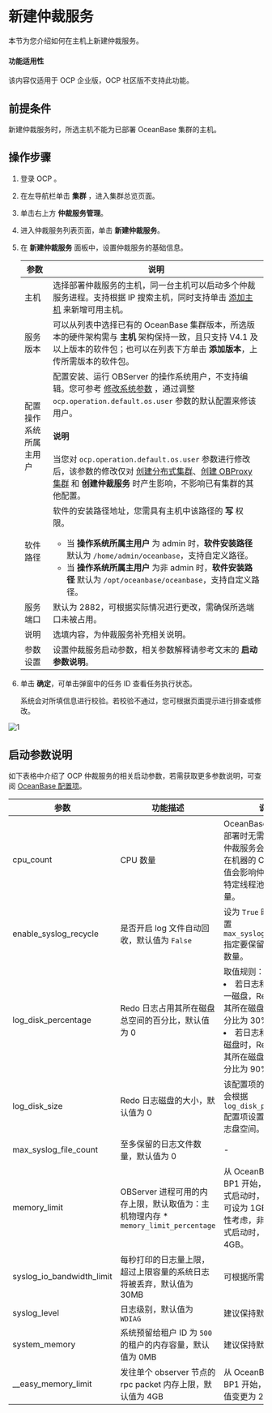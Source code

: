 # 新建仲裁服务

本节为您介绍如何在主机上新建仲裁服务。

<main id="notice" type='notice'>
<h4>功能适用性</h4>
<p>该内容仅适用于 OCP 企业版，OCP 社区版不支持此功能。</p>
</main>

## 前提条件

新建仲裁服务时，所选主机不能为已部署 OceanBase 集群的主机。

## 操作步骤

1. 登录 OCP 。

2. 在左导航栏单击 **集群** ，进入集群总览页面。

3. 单击右上方 **仲裁服务管理**。

4. 进入仲裁服务列表页面，单击 **新建仲裁服务**。

5. 在 **新建仲裁服务** 面板中，设置仲裁服务的基础信息。

    |  参数   |   说明   |
    |---------|----------|
    |主机   |  选择部署仲裁服务的主机，同一台主机可以启动多个仲裁服务进程。支持根据 IP 搜索主机，同时支持单击 [添加主机](../../850.host-features/200.add-a-host.md) 来新增可用主机。   |
    |服务版本   |  可以从列表中选择已有的 OceanBase 集群版本，所选版本的硬件架构需与 **主机** 架构保持一致，且只支持 V4.1 及以上版本的软件包；也可以在列表下方单击 **添加版本**，上传所需版本的软件包。  |
    |配置操作系统所属主用户|配置安装、运行 OBServer 的操作系统用户，不支持编辑。您可参考 [修改系统参数](../../1600.system-management-features/300.manage-system-parameter/200.modify-system-parameters.md) ，通过调整 `ocp.operation.default.os.user` 参数的默认配置来修该用户。<main id="notice" type='explain'><h4>说明</h4>当您对 <code>ocp.operation.default.os.user</code> 参数进行修改后，该参数的修改仅对 <a href="../200.create-a-cluster/100.create-a-distributed-cluster.md">创建分布式集群</a>、<a href="../../800.obproxy-functions/200.create-an-obproxy-cluster.md">创建 OBProxy 集群</a> 和 <b>创建仲裁服务</b> 时产生影响，不影响已有集群的其他配置。</li></ul></main>|
    |软件路径   |  软件的安装路径地址，您需具有主机中该路径的 **写** 权限。<ul><li> 当 **操作系统所属主用户** 为 admin 时，**软件安装路径** 默认为 `/home/admin/oceanbase`，支持自定义路径。</li><li>当 **操作系统所属主用户** 为非 admin 时，**软件安装路径** 默认为 `/opt/oceanbase/oceanbase`，支持自定义路径。</li></ul> |
    |服务端口   |  默认为 2882，可根据实际情况进行更改，需确保所选端口未被占用。   |
    |说明   |  选填内容，为仲裁服务补充相关说明。   |
    |参数设置   | 设置仲裁服务启动参数，相关参数解释请参考文末的 **启动参数说明**。   |

6. 单击 **确定**，可单击弹窗中的任务 ID 查看任务执行状态。

    系统会对所填信息进行校验。若校验不通过，您可根据页面提示进行排查或修改。

![1](https://obbusiness-private.oss-cn-shanghai.aliyuncs.com/doc/img/ocp/422/%E6%96%B0%E5%BB%BA%E4%BB%B2%E8%A3%81%E6%9C%8D%E5%8A%A1.png)

## 启动参数说明

如下表格中介绍了 OCP 仲裁服务的相关启动参数，若需获取更多参数说明，可查阅 [OceanBase 配置项](https://www.oceanbase.com/docs/common-oceanbase-database-cn-1000000000218691)。

|  参数   |   功能描述   |   说明   |
|---------|----------|----------|
| cpu_count |  CPU 数量  | OceanBase 数据库独立部署时无需设置该值，仲裁服务会自动获取所在机器的 CPU 数量，该值会影响仲裁服务内部特定线程池的线程数量。  |
|   enable_syslog_recycle   |   是否开启 log 文件自动回收，默认值为 `False`   |   设为 `True` 时，可同时配置 `max_syslog_file_count` 指定要保留的日志文件数量。    |
| log_disk_percentage  |  Redo 日志占用其所在磁盘总空间的百分比，默认值为 0   |  取值规则：<li>若日志和数据共用同一磁盘，Redo 日志占用其所在磁盘总空间的百分比为 30%。</li><li>若日志和数据各独占磁盘时，Redo 日志占用其所在磁盘总空间的百分比为 90%。</li> |
| log_disk_size  | Redo 日志磁盘的大小，默认值为 0  |  该配置项的值为 0 时，会根据 `log_disk_percentage` 配置项设置的值分配日志盘空间。  |
|   max_syslog_file_count   |   至多保留的日志文件数量，默认值为 0   |   -    |
| memory_limit  |  OBServer 进程可用的内存上限，默认取值为：主机物理内存 * `memory_limit_percentage`  | 从 OceanBase V4.1.0 BP1 开始，仲裁服务模式启动时，该参数最低可设为 1GB；出于稳定性考虑，非仲裁服务模式启动时，最低依然为 4GB。 |
|  syslog_io_bandwidth_limit | 每秒打印的日志量上限，超过上限容量的系统日志将被丢弃，默认值为 30MB |  可根据所需进行调整。  |
| syslog_level  |   日志级别，默认值为 `WDIAG`  |   建议保持默认值。 |
|   system_memory   |   系统预留给租户 ID 为 `500` 的租户的内存容量，默认值为 0MB   |   建议保持默认值。    |
| __easy_memory_limit |  发往单个 observer 节点的 rpc packet 内存上限，默认值为 4GB |  从 OceanBase V4.1.0 BP1 开始，该参数最小值变更为 256MB。   |
